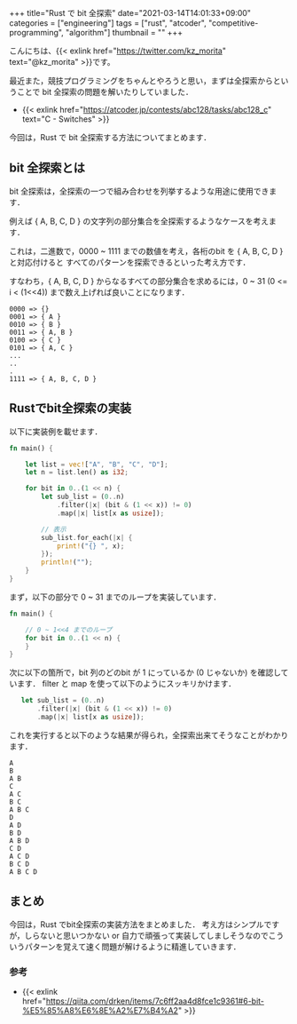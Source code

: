 +++
title="Rust で bit 全探索"
date="2021-03-14T14:01:33+09:00"
categories = ["engineering"]
tags = ["rust", "atcoder", "competitive-programming", "algorithm"]
thumbnail = ""
+++

こんにちは、{{< exlink href="https://twitter.com/kz_morita" text="@kz_morita" >}}です。

最近また，競技プログラミングをちゃんとやろうと思い，まずは全探索からということで bit 全探索の問題を解いたりしていました．

- {{< exlink href="https://atcoder.jp/contests/abc128/tasks/abc128_c" text="C - Switches" >}}

今回は，Rust  で bit 全探索する方法についてまとめます．

## bit 全探索とは

bit 全探索は，全探索の一つで組み合わせを列挙するような用途に使用できます．

例えば { A, B, C, D } の文字列の部分集合を全探索するようなケースを考えます．

これは，二進数で，0000 ~ 1111 までの数値を考え，各桁のbit を { A, B, C, D } と対応付けると すべてのパターンを探索できるといった考え方です．

すなわち，{ A, B, C, D } からなるすべての部分集合を求めるには，0 ~ 31 (0 <= i < (1<<4)) まで数え上げれば良いことになります．

```
0000 => {}
0001 => { A }
0010 => { B }
0011 => { A, B }
0100 => { C }
0101 => { A, C }
...
..
.
1111 => { A, B, C, D }
```

## Rustでbit全探索の実装

以下に実装例を載せます．

```rust
fn main() {

    let list = vec!["A", "B", "C", "D"];
    let n = list.len() as i32;

    for bit in 0..(1 << n) {
        let sub_list = (0..n)
            .filter(|x| (bit & (1 << x)) != 0)
            .map(|x| list[x as usize]);

        // 表示
        sub_list.for_each(|x| {
            print!("{} ", x);
        });
        println!("");
    }
}
```

まず，以下の部分で 0 ~ 31 までのループを実装しています．
```rust
fn main() {

    // 0 ~ 1<<4 までのループ
    for bit in 0..(1 << n) {
    }
}
```

次に以下の箇所で，bit 列のどのbit が 1 にっているか (0 じゃないか) を確認しています．
filter と map を使って以下のようにスッキリかけます．

```rust
   let sub_list = (0..n)
       .filter(|x| (bit & (1 << x)) != 0)
       .map(|x| list[x as usize]);
```

これを実行すると以下のような結果が得られ，全探索出来てそうなことがわかります．

```
A
B
A B
C
A C
B C
A B C
D
A D
B D
A B D
C D
A C D
B C D
A B C D
```

## まとめ

今回は，Rust でbit全探索の実装方法をまとめました．
考え方はシンプルですが，しらないと思いつかない or 自力で頑張って実装してしましそうなのでこういうパターンを覚えて速く問題が解けるように精進していきます．


### 参考

- {{< exlink href="https://qiita.com/drken/items/7c6ff2aa4d8fce1c9361#6-bit-%E5%85%A8%E6%8E%A2%E7%B4%A2" >}}
